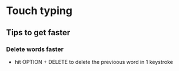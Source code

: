 # Touch typing

## Tips to get faster

### Delete words faster

- hit OPTION + DELETE to delete the previoous word in 1 keystroke
